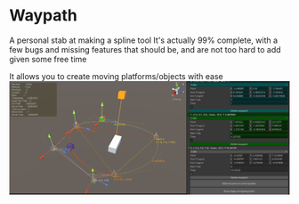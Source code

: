# Waypath
A personal stab at making a spline tool
It's actually 99% complete, with a few bugs and missing features that should be, and are not too hard to add given some free time

It allows you to create moving platforms/objects with ease
![Screenshot of Said Tool](/screenshot.png)